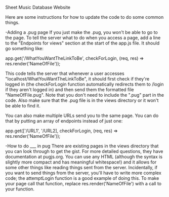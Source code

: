 Sheet Music Database Website

Here are some instructions for how to update the code to do some common things.

-Adding a .pug page
If you just make the .pug, you won't be able to go to the page. To tell the server what to do when you access a page, add a line to the "Endpoints for views" section at the start of the app.js file. It should go something like:

app.get('/WhatYouWantTheLinkToBe', checkForLogin, (req, res) => res.render('NameOfFile'));

This code tells the server that whenever a user accesses "localhost/WhatYouWantTheLinkToBe", it should first check if they're logged in (the checkForLogin function automatically redirects them to /login if they aren't logged in) and then send them the formatted file "NameOfFile.pug". Note that you don't need to include the ".pug" part in the code. Also make sure that the .pug file is in the views directory or it won't be able to find it.

You can also make multiple URLs send you to the same page. You can do that by putting an array of endpoints instead of just one:

app.get(['/URL1', '/URL2], checkForLogin, (req, res) => res.render('NameOfFile'));

-How to do ___ in pug
There are existing pages in the views directory that you can look through to get the gist. For more detailed questions, they have documentation at pugjs.org. You can use any HTML (although the syntax is slightly more compact and has meaningful whitespace!) and it allows for some other things like reading things sent from the server. Incidentally, if you want to send things from the server, you'll have to write more complex code; the attemptLogin function is a good example of doing this. To make your page call that function, replace res.render('NameOfFile') with a call to your function.